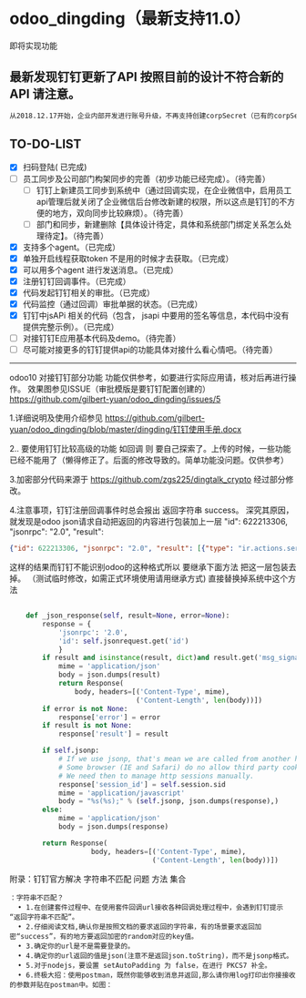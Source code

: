 # odoo_dingding（最新支持11.0）
即将实现功能

## 最新发现钉钉更新了API 按照目前的设计不符合新的API 请注意。
```xml
从2018.12.17开始，企业内部开发进行账号升级，不再支持创建corpSecret（已有的corpSecret可以继续使用）。企业内部开发后续可以通过创建应用来自动生成appKey和appSecret，然后开发者可以获取access_token，具体详情参考以下文档。
```

## TO-DO-LIST
- [X] 扫码登陆( 已完成)
- [ ] 员工同步及公司部门构架同步的完善（初步功能已经完成）。（待完善）
     - [ ] 钉钉上新建员工同步到系统中（通过回调实现，在企业微信中，启用员工api管理后就关闭了企业微信后台修改新建的权限，所以这点是钉钉的不方便的地方，双向同步比较麻烦）。（待完善）
     - [ ] 部门和同步，新建删除【具体设计待定，具体和系统部门绑定关系怎么处理待定】。（待完善）
 
- [X] 支持多个agent。（已完成）
- [X] 单独开启线程获取token 不是用的时候才去获取。（已完成）
- [X] 可以用多个agent 进行发送消息。（已完成）
- [X] 注册钉钉回调事件。（已完成）
- [X] 代码发起钉钉相关的审批。（已完成）
- [X] 代码监控（通过回调）审批单据的状态。（已完成）
- [X] 钉钉中jsAPi 相关的代码（包含， jsapi 中要用的签名等信息，本代码中没有提供完整示例）。（已完成）
- [ ]  对接钉钉E应用基本代码及demo。（待完善）
- [ ]  尽可能对接更多的钉钉提供api的功能具体对接什么看心情吧。（待完善）

---------------------------------------------------
odoo10 对接钉钉部分功能
功能仅供参考，如要进行实际应用请，核对后再进行操作。
效果图参见ISSUE（审批模版是要钉钉配置创建的）https://github.com/gilbert-yuan/odoo_dingding/issues/5
 
1.详细说明及使用介绍参见 https://github.com/gilbert-yuan/odoo_dingding/blob/master/dingding/钉钉使用手册.docx


2.. 要使用钉钉比较高级的功能 如回调 则 要自己探索了。上传的时候，一些功能已经不能用了（懒得修正了。后面的修改导致的。简单功能没问题。仅供参考）

3.加密部分代码来源于 https://github.com/zgs225/dingtalk_crypto 经过部分修改。

4.注意事项，钉钉注册回调事件时总会报出 返回字符串 success。
深究其原因，就发现是odoo json请求自动把返回的内容进行包装加上一层 "id": 622213306, "jsonrpc": "2.0", "result":
```json
{"id": 622213306, "jsonrpc": "2.0", "result": [{"type": "ir.actions.server", "link_field_id": false, "name": "\u5b9a\u65f6\u83b7\u53d6\u6700\u65b0\u4ea7\u54c1\u4fe1\u606f", "active": false, "numbercall": -1, "channel_ids": [], "interval_number": 10, "model_id": [113, "\u8bfb\u53d6\u4eac\u4e1c\u7684\u4ea7\u54c1\u5206\u7c7b\u8bb0\u5f55\u4e0b\u6765\uff0c\u7136\u540e\u8fdb\u884c\u548c\u4ea7\u54c1\u7684\u5173\u8054\uff0c\u5206\u7c7bID\u548c\u4eac\u4e1c\u4e00\u81f4"], "doall": false, "model_name": "jd.category", "id": 15, "fields_lines": [], "priority": 8, "child_ids": [], "interval_type": "minutes", "template_id": false, "crud_model_id": false, "crud_model_name": false, "nextcall": "2018-03-15 02:56:20", "code": "model.all_search_and_write_new_info('all')", "display_name": "\u5b9a\u65f6\u83b7\u53d6\u6700\u65b0\u4ea7\u54c1\u4fe1\u606f", "user_id": [1, "Administrator"], "state": "code", "partner_ids": [], "binding_model_id": false}]}
```
这样的结果而钉钉不能识别odoo的这种格式所以 要继承下面方法 把这一层包装去掉。 （测试临时修改，如需正式环境使用请用继承方式) 直接替换掉系统中这个方法
```python
 
    def _json_response(self, result=None, error=None):
        response = {
            'jsonrpc': '2.0',
            'id': self.jsonrequest.get('id')
            }
        if result and isinstance(result, dict)and result.get('msg_signature'):
            mime = 'application/json'
            body = json.dumps(result)
            return Response(
                body, headers=[('Content-Type', mime),
                               ('Content-Length', len(body))])
        if error is not None:
            response['error'] = error
        if result is not None:
            response['result'] = result

        if self.jsonp:
            # If we use jsonp, that's mean we are called from another host
            # Some browser (IE and Safari) do no allow third party cookies
            # We need then to manage http sessions manually.
            response['session_id'] = self.session.sid
            mime = 'application/javascript'
            body = "%s(%s);" % (self.jsonp, json.dumps(response),)
        else:
            mime = 'application/json'
            body = json.dumps(response)

        return Response(
                    body, headers=[('Content-Type', mime),
                                   ('Content-Length', len(body))])

```


附录：钉钉官方解决 字符串不匹配 问题 方法 集合
```
：字符串不匹配？
  • 1.在创建套件过程中、在使用套件回调url接收各种回调处理过程中，会遇到钉钉提示 “返回字符串不匹配”。
  • 2.仔细阅读文档,确认你是按照文档的要求返回的字符串，有的场景要求返回加密“success”，有的地方要返回加密的random对应的key值。
  • 3.确定你的url是不是需要登录的。
  • 4.确定你的url返回的值是json(注意不是返回json.toString)，而不是jsonp格式。
  • 5.对于nodejs，要设置 setAutoPadding 为 false，在进行 PKCS7 补全。
  • 6.终极大招：使用postman，既然你能够收到消息并返回,那么请你用log打印出你接接收的参数并贴在postman中。如图：

```


